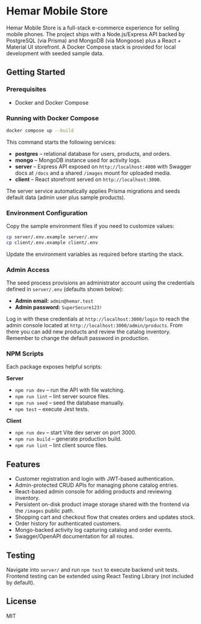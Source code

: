 # Hemar Mobile Store

Hemar Mobile Store is a full-stack e-commerce experience for selling mobile phones. The project ships with a Node.js/Express API backed by PostgreSQL (via Prisma) and MongoDB (via Mongoose) plus a React + Material UI storefront. A Docker Compose stack is provided for local development with seeded sample data.

## Getting Started

### Prerequisites
- Docker and Docker Compose

### Running with Docker Compose
```bash
docker compose up --build
```
This command starts the following services:
- **postgres** – relational database for users, products, and orders.
- **mongo** – MongoDB instance used for activity logs.
- **server** – Express API exposed on `http://localhost:4000` with Swagger docs at `/docs` and a shared `/images` mount for uploaded media.
- **client** – React storefront served on `http://localhost:3000`.

The server service automatically applies Prisma migrations and seeds default data (admin user plus sample products).

### Environment Configuration
Copy the sample environment files if you need to customize values:
```bash
cp server/.env.example server/.env
cp client/.env.example client/.env
```
Update the environment variables as required before starting the stack.

### Admin Access
The seed process provisions an administrator account using the credentials defined in `server/.env` (defaults shown below):

- **Admin email:** `admin@hemar.test`
- **Admin password:** `SuperSecure123!`

Log in with these credentials at `http://localhost:3000/login` to reach the admin console located at `http://localhost:3000/admin/products`.
From there you can add new products and review the catalog inventory. Remember to change the default password in production.

### NPM Scripts
Each package exposes helpful scripts:

**Server**
- `npm run dev` – run the API with file watching.
- `npm run lint` – lint server source files.
- `npm run seed` – seed the database manually.
- `npm test` – execute Jest tests.

**Client**
- `npm run dev` – start Vite dev server on port 3000.
- `npm run build` – generate production build.
- `npm run lint` – lint client source files.

## Features
- Customer registration and login with JWT-based authentication.
- Admin-protected CRUD APIs for managing phone catalog entries.
- React-based admin console for adding products and reviewing inventory.
- Persistent on-disk product image storage shared with the frontend via the `/images` public path.
- Shopping cart and checkout flow that creates orders and updates stock.
- Order history for authenticated customers.
- Mongo-backed activity log capturing catalog and order events.
- Swagger/OpenAPI documentation for all routes.

## Testing
Navigate into `server/` and run `npm test` to execute backend unit tests. Frontend testing can be extended using React Testing Library (not included by default).

## License
MIT
